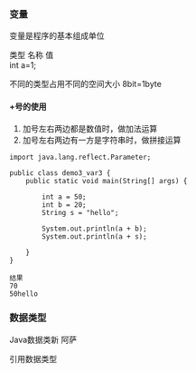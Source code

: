 ### 变量
变量是程序的基本组成单位

类型  名称  值<br>
int a=1;

不同的类型占用不同的空间大小 8bit=1byte

#### +号的使用
1. 加号左右两边都是数值时，做加法运算
2. 加号左右两边有一方是字符串时，做拼接运算
``` 
import java.lang.reflect.Parameter;

public class demo3_var3 {
    public static void main(String[] args) {

        int a = 50;
        int b = 20;
        String s = "hello";

        System.out.println(a + b);
        System.out.println(a + s);

    }
}

结果
70
50hello
```
### 数据类型
Java数据类新
    阿萨

引用数据类型